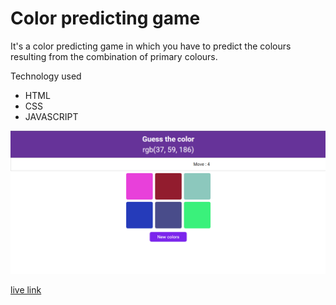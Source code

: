 # Color predicting game

It's a color predicting game in which you have to predict the colours resulting from the combination of primary colours.

Technology used

- HTML
- CSS
- JAVASCRIPT

![projectImg](projectImg.png)

[live link](https://abhijs19.netlify.app/)